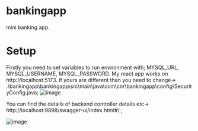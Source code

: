 # bankingapp
mini banking app.
# Setup
Firstly you need to set variables to run environment with;
MYSQL_URL, MYSQL_USERNAME, MYSQL_PASSWORD.
My react app works on http://localhost:5173. If yours are different than you need to change-> .\bankingapp\bankingapp\src\main\java\com\cnr\bankingapp\config\SecurityConfig.java;
![image](https://github.com/user-attachments/assets/abb329a5-13a9-4dc1-b50d-c5a5f1fd9876)

You can find the details of backend controller details etc-> http://localhost:9898/swagger-ui/index.html#/ ;

![image](https://github.com/user-attachments/assets/e652f805-6b76-4c80-9bc0-459360d789a5)


